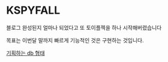 # KSPYFALL

블로그 완성된지 얼마나 되었다고 또 토이플젝을 하나 시작해버렸습니다

목표는 이번달 말까지 빠르게 기능적인 것은 구현하는 것입니다.

[기획하는 db 형태](https://www.erdcloud.com/d/TjmK222oBQPzqWMKZ)
